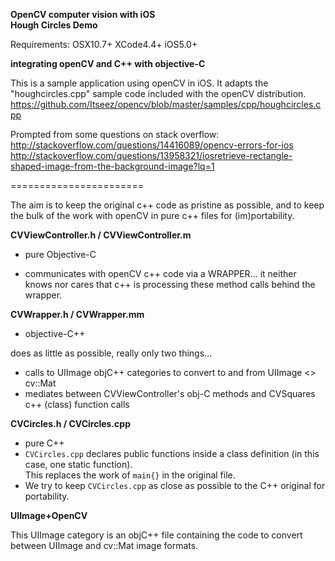 __OpenCV computer vision with iOS__  
__Hough Circles Demo__

Requirements: OSX10.7+ XCode4.4+ iOS5.0+


__integrating openCV and C++ with objective-C__
           

This is a sample application using openCV in iOS. It adapts the "houghcircles.cpp" sample code included with the openCV distribution.
<https://github.com/Itseez/opencv/blob/master/samples/cpp/houghcircles.cpp>

Prompted from some questions on stack overflow:  
<http://stackoverflow.com/questions/14416089/opencv-errors-for-ios>  
<http://stackoverflow.com/questions/13958321/iosretrieve-rectangle-shaped-image-from-the-background-image?lq=1>

=======================

The aim is to keep the original c++ code as pristine as possible, and to keep the bulk of the work with openCV in pure c++ files for (im)portability.

__CVViewController.h / CVViewController.m__

- pure Objective-C

- communicates with openCV c++ code via a WRAPPER... it neither knows nor cares that c++ is processing these method calls behind the wrapper.

__CVWrapper.h / CVWrapper.mm__

- objective-C++

does as little as possible, really only two things...

- calls to UIImage objC++ categories to convert to and from UIImage <> cv::Mat
- mediates between CVViewController's obj-C methods and CVSquares c++ (class) function calls
  
 
__CVCircles.h /  CVCircles.cpp__  

- pure C++
- `CVCircles.cpp` declares public functions inside a class definition (in this case, one static function).   
This replaces the work of  `main{}` in the original file.
-  We try to keep `CVCircles.cpp` as close as possible to the C++ original for portability.

	
__UIImage+OpenCV__
    
This UIImage category is an objC++  file containing the code to convert between UIImage and cv::Mat image formats. 

